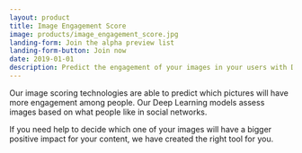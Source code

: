 ```yaml
---
layout: product
title: Image Engagement Score
image: products/image_engagement_score.jpg
landing-form: Join the alpha preview list
landing-form-button: Join now
date: 2019-01-01
description: Predict the engagement of your images in your users with Deep Learning models.
---
```


Our image scoring technologies are able to predict which pictures will have more engagement among people. Our Deep Learning models assess images based on what people like in social networks.

If you need help to decide which one of your images will have a bigger positive impact for your content, we have created the right tool for you.
